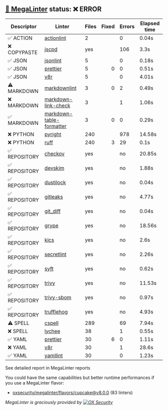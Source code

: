 ## [🦙 MegaLinter](https://megalinter.io/8.0.0) status: ❌ ERROR

| Descriptor  |                                               Linter                                                |Files|Fixed|Errors|Elapsed time|
|-------------|-----------------------------------------------------------------------------------------------------|-----|----:|------|------------|
|✅ ACTION    |[actionlint](https://megalinter.io/8.0.0/descriptors/action_actionlint)                              |    2|     |     0|0.04s       |
|❌ COPYPASTE |[jscpd](https://megalinter.io/8.0.0/descriptors/copypaste_jscpd)                                     |yes  |     |   106|3.3s        |
|✅ JSON      |[jsonlint](https://megalinter.io/8.0.0/descriptors/json_jsonlint)                                    |    5|     |     0|0.18s       |
|✅ JSON      |[prettier](https://megalinter.io/8.0.0/descriptors/json_prettier)                                    |    5|    0|     0|0.51s       |
|✅ JSON      |[v8r](https://megalinter.io/8.0.0/descriptors/json_v8r)                                              |    5|     |     0|4.01s       |
|⚠️ MARKDOWN  |[markdownlint](https://megalinter.io/8.0.0/descriptors/markdown_markdownlint)                        |    3|    0|     2|0.49s       |
|❌ MARKDOWN  |[markdown-link-check](https://megalinter.io/8.0.0/descriptors/markdown_markdown_link_check)          |    3|     |     1|1.06s       |
|✅ MARKDOWN  |[markdown-table-formatter](https://megalinter.io/8.0.0/descriptors/markdown_markdown_table_formatter)|    3|    0|     0|0.29s       |
|❌ PYTHON    |[pyright](https://megalinter.io/8.0.0/descriptors/python_pyright)                                    |  240|     |   978|14.58s      |
|❌ PYTHON    |[ruff](https://megalinter.io/8.0.0/descriptors/python_ruff)                                          |  240|    3|    29|0.1s        |
|✅ REPOSITORY|[checkov](https://megalinter.io/8.0.0/descriptors/repository_checkov)                                |yes  |     |no    |20.85s      |
|✅ REPOSITORY|[devskim](https://megalinter.io/8.0.0/descriptors/repository_devskim)                                |yes  |     |no    |1.88s       |
|✅ REPOSITORY|[dustilock](https://megalinter.io/8.0.0/descriptors/repository_dustilock)                            |yes  |     |no    |0.04s       |
|✅ REPOSITORY|[gitleaks](https://megalinter.io/8.0.0/descriptors/repository_gitleaks)                              |yes  |     |no    |4.77s       |
|✅ REPOSITORY|[git_diff](https://megalinter.io/8.0.0/descriptors/repository_git_diff)                              |yes  |     |no    |0.04s       |
|✅ REPOSITORY|[grype](https://megalinter.io/8.0.0/descriptors/repository_grype)                                    |yes  |     |no    |18.56s      |
|✅ REPOSITORY|[kics](https://megalinter.io/8.0.0/descriptors/repository_kics)                                      |yes  |     |no    |2.6s        |
|✅ REPOSITORY|[secretlint](https://megalinter.io/8.0.0/descriptors/repository_secretlint)                          |yes  |     |no    |2.26s       |
|✅ REPOSITORY|[syft](https://megalinter.io/8.0.0/descriptors/repository_syft)                                      |yes  |     |no    |0.62s       |
|✅ REPOSITORY|[trivy](https://megalinter.io/8.0.0/descriptors/repository_trivy)                                    |yes  |     |no    |11.53s      |
|✅ REPOSITORY|[trivy-sbom](https://megalinter.io/8.0.0/descriptors/repository_trivy_sbom)                          |yes  |     |no    |0.97s       |
|✅ REPOSITORY|[trufflehog](https://megalinter.io/8.0.0/descriptors/repository_trufflehog)                          |yes  |     |no    |4.93s       |
|⚠️ SPELL     |[cspell](https://megalinter.io/8.0.0/descriptors/spell_cspell)                                       |289  |     |69    |7.94s       |
|❌ SPELL     |[lychee](https://megalinter.io/8.0.0/descriptors/spell_lychee)                                       |38   |     |1     |0.55s       |
|✅ YAML      |[prettier](https://megalinter.io/8.0.0/descriptors/yaml_prettier)                                    |30   |    6|     0|1.11s       |
|❌ YAML      |[v8r](https://megalinter.io/8.0.0/descriptors/yaml_v8r)                                              |30   |     |1     |28.6s       |
|✅ YAML      |[yamllint](https://megalinter.io/8.0.0/descriptors/yaml_yamllint)                                    |30   |     |     0|1.23s       |

See detailed report in MegaLinter reports

You could have the same capabilities but better runtime performances if you use a MegaLinter flavor:
- [oxsecurity/megalinter/flavors/cupcake@v8.0.0](https://megalinter.io/8.0.0/flavors/cupcake/) (83 linters)


_MegaLinter is graciously provided by [![OX Security](https://www.ox.security/wp-content/uploads/2022/06/logo.svg?ref=megalinter_comment)](https://www.ox.security/?ref=megalinter)_
